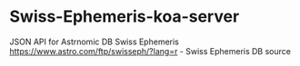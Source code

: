 # Swiss-Ephemeris-koa-server
JSON API for Astrnomic DB Swiss Ephemeris
https://www.astro.com/ftp/swisseph/?lang=r - Swiss Ephemeris DB source
